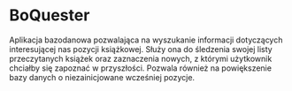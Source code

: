 # BoQuester
Aplikacja bazodanowa pozwalająca na wyszukanie informacji
dotyczących interesującej nas pozycji książkowej. Służy ona do śledzenia
swojej listy przeczytanych książek oraz zaznaczenia nowych, z którymi
użytkownik chciałby się zapoznać w przyszłości. Pozwala również na
powiększenie bazy danych o niezainicjowane wcześniej pozycje.
